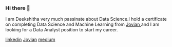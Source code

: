 ### Hi there 👋 

 I am Deekshitha very much passinate about Data Science.I hold a certificate on completing Data Science and Machine Learning from [Jovian ](https://jovian.com/) and I am looking for a Data Analyst position to start my career.
 
 [linkedin](https://www.linkedin.com/in/deekshitha-m-87925721a/)
 [Jovian](https://jovian.com/deekshudee99)
 [medium](https://medium.com/@deekshudee99)
 
 
  
<!--
**Deekshudee/Deekshudee** is a ✨ _special_ ✨ repository because its `README.md` (this file) appears on your GitHub profile.

Here are some ideas to get you started:

- 🔭 I’m currently working on ...
- 🌱 I’m currently learning ...
- 👯 I’m looking to collaborate on ...
- 🤔 I’m looking for help with ...
- 💬 Ask me about ...
- 📫 How to reach me: ...
- 😄 Pronouns: ...
- ⚡ Fun fact: ...
-->
